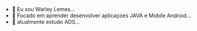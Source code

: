 - 👋 Eu sou Warley Lemes...
- 👀 Focado em aprender desenvolver aplicaçoes JAVA e Mobile Android...
- 🌱 atualmente estudo ADS...

<!---
wbalemes/wbalemes is a ✨ special ✨ repository because its `README.md` (this file) appears on your GitHub profile.
You can click the Preview link to take a look at your changes.
--->
